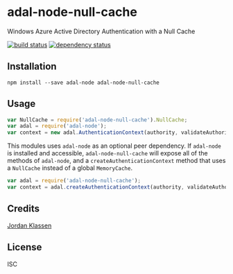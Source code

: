 # adal-node-null-cache

Windows Azure Active Directory Authentication with a Null Cache

[![build status](https://secure.travis-ci.org/forivall/adal-node-null-cache.svg)](http://travis-ci.org/forivall/adal-node-null-cache)
[![dependency status](https://david-dm.org/forivall/adal-node-null-cache.svg)](https://david-dm.org/forivall/adal-node-null-cache)

## Installation

```
npm install --save adal-node adal-node-null-cache
```

## Usage

```js
var NullCache = require('adal-node-null-cache').NullCache;
var adal = require('adal-node');
var context = new adal.AuthenticationContext(authority, validateAuthority, new NullCache());
```

This modules uses `adal-node` as an optional peer dependency. If `adal-node` is
installed and accessible, `adal-node-null-cache` will expose all of the methods
of `adal-node`, and a `createAuthenticationContext` method that uses a
`NullCache` instead of a global `MemoryCache`.

```js
var adal = require('adal-node-null-cache');
var context = adal.createAuthenticationContext(authority, validateAuthority);
```

## Credits
[Jordan Klassen](https://github.com/forivall/)

## License

ISC

